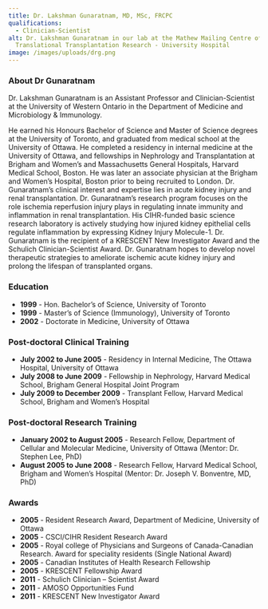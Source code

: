 ```yaml
---
title: Dr. Lakshman Gunaratnam, MD, MSc, FRCPC
qualifications:
  - Clinician-Scientist
alt: Dr. Lakshman Gunaratnam in our lab at the Mathew Mailing Centre of
  Translational Transplantation Research - University Hospital
image: /images/uploads/drg.png
---
```

### About Dr Gunaratnam

Dr. Lakshman Gunaratnam is an Assistant Professor and Clinician-Scientist at the University of Western Ontario in the Department of Medicine and Microbiology & Immunology.

He earned his Honours Bachelor of Science and Master of Science degrees at the University of Toronto, and graduated from medical school at the University of Ottawa. He completed a residency in internal medicine at the University of Ottawa, and fellowships in Nephrology and Transplantation at Brigham and Women’s and Massachusetts General Hospitals, Harvard Medical School, Boston. He was later an associate physician at the Brigham and Women’s Hospital, Boston prior to being recruited to London. Dr. Gunaratnam’s clinical interest and expertise lies in acute kidney injury and renal transplantation. Dr. Gunaratnam’s research program focuses on the role ischemia reperfusion injury plays in regulating innate immunity and inflammation in renal transplantation. His CIHR-funded basic science research laboratory is actively studying how injured kidney epithelial cells regulate inflammation by expressing Kidney Injury Molecule-1. Dr. Gunaratnam is the recipient of a KRESCENT New Investigator Award and the Schulich Clinician-Scientist Award. Dr. Gunaratnam hopes to develop novel therapeutic strategies to ameliorate ischemic acute kidney injury and prolong the lifespan of transplanted organs.


### Education

* **1999** - Hon. Bachelor’s of Science, University of Toronto
* **1999** - Master’s of Science (Immunology), University of Toronto
* **2002** - Doctorate in Medicine, University of Ottawa


### Post-doctoral Clinical Training

* **July 2002 to June 2005** - Residency in Internal Medicine, The Ottawa Hospital, University of Ottawa
* **July 2008 to June 2009** - Fellowship in Nephrology, Harvard Medical School, Brigham General Hospital Joint Program
* **July 2009 to December 2009** - Transplant Fellow, Harvard Medical School, Brigham and Women’s Hospital


### Post-doctoral Research Training

* **January 2002 to August 2005** - Research Fellow, Department of Cellular and Molecular Medicine, University of Ottawa (Mentor: Dr. Stephen Lee, PhD)
* **August 2005 to June 2008** - Research Fellow, Harvard Medical School, Brigham and Women’s Hospital (Mentor: Dr. Joseph V. Bonventre, MD, PhD)


### Awards

* **2005** - Resident Research Award, Department of Medicine, University of Ottawa
* **2005** - CSCI/CIHR Resident Research Award
* **2005** - Royal college of Physicians and Surgeons of Canada-Canadian Research. Award for speciality residents (Single National Award)
* **2005** - Canadian Institutes of Health Research Fellowship
* **2005** - KRESCENT Fellowship Award
* **2011** - Schulich Clinician – Scientist Award
* **2011** - AMOSO Opportunities Fund
* **2011** - KRESCENT New Investigator Award